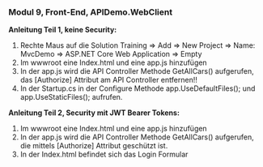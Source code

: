﻿### Modul 9, Front-End, APIDemo.WebClient

**Anleitung Teil 1, keine Security:**
  1. Rechte Maus auf die Solution Training => Add => New Project => Name: MvcDemo => ASP.NET Core Web Application => Empty
  2. Im wwwroot eine Index.html und eine app.js hinzufügen
  3. In der app.js wird die API Controller Methode GetAllCars() aufgerufen, das [Authorize] Attribut am API Controller entfernen!!
  4. In der Startup.cs in der Configure Methode app.UseDefaultFiles(); und app.UseStaticFiles(); aufrufen.

**Anleitung Teil 2, Security mit JWT Bearer Tokens:**
  1. Im wwwroot eine Index.html und eine app.js hinzufügen
  2. In der app.js wird die API Controller Methode GetAllCars() aufgerufen, die mittels [Authorize] Attribut geschützt ist.
  3. In der Index.html befindet sich das Login Formular
